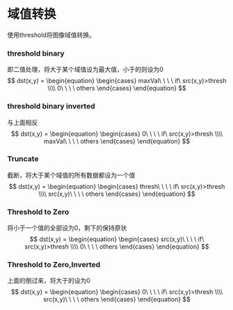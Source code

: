 # 域值转换
使用threshold将图像域值转换。
### threshold binary
即二值处理，将大于某个域值设为最大值，小于的则设为0
$$
dst(x,y) = 
\begin{equation}
\begin{cases}
maxVal\ \ \ \ if\ src(x,y)>thresh \\\\
0\ \ \ \ others
\end{cases}
\end{equation}
$$

### threshold binary inverted
与上面相反
$$
dst(x,y) = 
\begin{equation}
\begin{cases}
0\ \ \ \ if\ src(x,y)>thresh \\\\
maxVal\ \ \ \ others
\end{cases}
\end{equation}
$$

### Truncate
截断，将大于某个域值的所有数据都设为一个值
$$
dst(x,y) = 
\begin{equation}
\begin{cases}
thresh\ \ \ \ if\ src(x,y)>thresh \\\\
src(x,y)\ \ \ \ others
\end{cases}
\end{equation}
$$

### Threshold to Zero
将小于一个值的全部设为0，剩下的保持原状
$$
dst(x,y) = 
\begin{equation}
\begin{cases}
src(x,y)\ \ \ \ if\ src(x,y)>thresh \\\\
0\ \ \ \ others
\end{cases}
\end{equation}
$$

### Threshold to Zero,Inverted
上面的倒过来，将大于的设为0
$$
dst(x,y) = 
\begin{equation}
\begin{cases}
0\ \ \ \ if\ src(x,y)>thresh \\\\
src(x,y)\ \ \ \ others
\end{cases}
\end{equation}
$$


